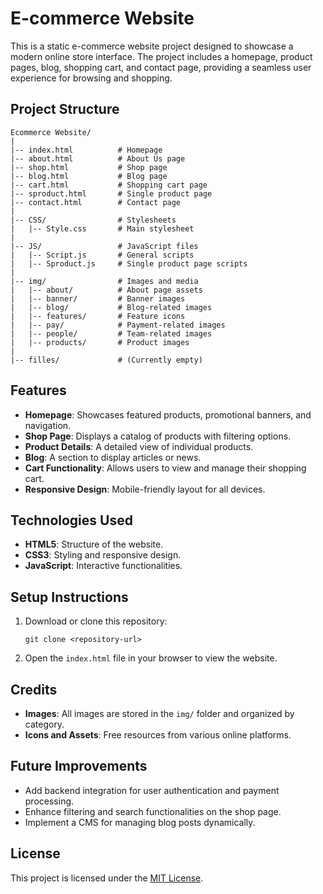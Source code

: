 # E-commerce Website

This is a static e-commerce website project designed to showcase a modern online store interface. The project includes a homepage, product pages, blog, shopping cart, and contact page, providing a seamless user experience for browsing and shopping.

## Project Structure

```
Ecommerce Website/
|
|-- index.html          # Homepage
|-- about.html          # About Us page
|-- shop.html           # Shop page
|-- blog.html           # Blog page
|-- cart.html           # Shopping cart page
|-- sproduct.html       # Single product page
|-- contact.html        # Contact page
|
|-- CSS/                # Stylesheets
|   |-- Style.css       # Main stylesheet
|
|-- JS/                 # JavaScript files
|   |-- Script.js       # General scripts
|   |-- Sproduct.js     # Single product page scripts
|
|-- img/                # Images and media
|   |-- about/          # About page assets
|   |-- banner/         # Banner images
|   |-- blog/           # Blog-related images
|   |-- features/       # Feature icons
|   |-- pay/            # Payment-related images
|   |-- people/         # Team-related images
|   |-- products/       # Product images
|
|-- filles/             # (Currently empty)
```

## Features

- **Homepage**: Showcases featured products, promotional banners, and navigation.
- **Shop Page**: Displays a catalog of products with filtering options.
- **Product Details**: A detailed view of individual products.
- **Blog**: A section to display articles or news.
- **Cart Functionality**: Allows users to view and manage their shopping cart.
- **Responsive Design**: Mobile-friendly layout for all devices.

## Technologies Used

- **HTML5**: Structure of the website.
- **CSS3**: Styling and responsive design.
- **JavaScript**: Interactive functionalities.

## Setup Instructions

1. Download or clone this repository:
   ```
   git clone <repository-url>
   ```
2. Open the `index.html` file in your browser to view the website.

## Credits

- **Images**: All images are stored in the `img/` folder and organized by category.
- **Icons and Assets**: Free resources from various online platforms.

## Future Improvements

- Add backend integration for user authentication and payment processing.
- Enhance filtering and search functionalities on the shop page.
- Implement a CMS for managing blog posts dynamically.

## License

This project is licensed under the [MIT License](LICENSE).


